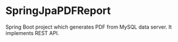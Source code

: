 # SpringJpaPDFReport
Spring Boot project which generates PDF from MySQL data server. It implements REST API.
